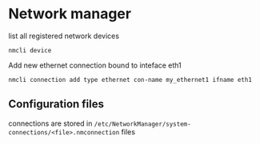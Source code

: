 # Network manager

list all registered network devices
```
nmcli device
```

Add new ethernet connection bound to inteface eth1
```
nmcli connection add type ethernet con-name my_ethernet1 ifname eth1
```

## Configuration files
connections are stored in `/etc/NetworkManager/system-connections/<file>.nmconnection` files
